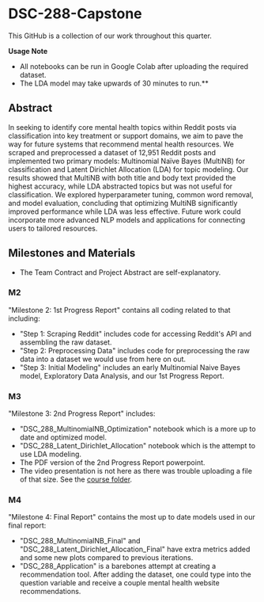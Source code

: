 # DSC-288-Capstone
This GitHub is a collection of our work throughout this quarter.

**Usage Note**
- All notebooks can be run in Google Colab after uploading the required dataset.
- The LDA model may take upwards of 30 minutes to run.** 

## Abstract
In seeking to identify core mental health topics within Reddit posts via classification into key treatment or support domains, we aim to pave the way for future systems that recommend mental health resources. We scraped and preprocessed a dataset of 12,951 Reddit posts and implemented two primary models: Multinomial Naïve Bayes (MultiNB) for classification and Latent Dirichlet Allocation (LDA) for topic modeling. Our results showed that MultiNB with both title and body text provided the highest accuracy, while LDA abstracted topics but was not useful for classification. We explored hyperparameter tuning, common word removal, and model evaluation, concluding that optimizing MultiNB significantly improved performance while LDA was less effective. Future work could incorporate more advanced NLP models and applications for connecting users to tailored resources.


## Milestones and Materials
- The Team Contract and Project Abstract are self-explanatory.

### M2
 "Milestone 2: 1st Progress Report" contains all coding related to that including:
- "Step 1: Scraping Reddit" includes code for accessing Reddit's API and assembling the raw dataset.
- "Step 2: Preprocessing Data" includes code for preprocessing the raw data into a dataset we would use from here on out.
- "Step 3: Initial Modeling" includes an early Multinomial Naive Bayes model, Exploratory Data Analysis, and our 1st Progress Report.

### M3
"Milestone 3: 2nd Progress Report" includes:
- "DSC_288_MultinomialNB_Optimization" notebook which is a more up to date and optimized model.
- "DSC_288_Latent_Dirichlet_Allocation" notebook which is the attempt to use LDA modeling.
- The PDF version of the 2nd Progress Report powerpoint.
- The video presentation is not here as there was trouble uploading a file of that size. See the [course folder](https://drive.google.com/drive/folders/110CcHE6brXFoLajaCoHHTkSpnWU8PUcy).

### M4
"Milestone 4: Final Report" contains the most up to date models used in our final report:
- "DSC_288_MultinomialNB_Final" and "DSC_288_Latent_Dirichlet_Allocation_Final" have extra metrics added and some new plots compared to previous iterations.
- "DSC_288_Application" is a barebones attempt at creating a recommendation tool. After adding the dataset, one could type into the question variable and receive a couple mental health website recommendations.
